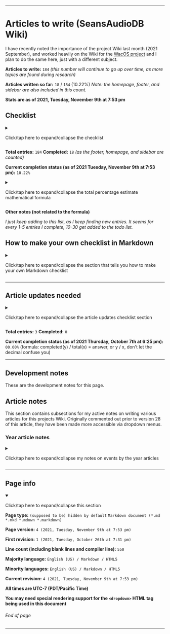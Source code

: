 
***

# Articles to write (SeansAudioDB Wiki)

<!-- TODO ![]() What should the image be? !-->

I have recently noted the importance of the project Wiki last month (2021 September), and worked heavily on the Wiki for the [WacOS project](https://github.com/seanpm2001/WacOS/wiki/) and I plan to do the same here, just with a different subject.

<!-- This project has become a strong Apple Wiki, and it expands outside the scope of just WacOS. Articles should still be based on WacOS when possible, but also contain info on Apple - 2021 Saturday September 18th !-->

**Articles to write:** `184` _(this number will continue to go up over time, as more topics are found during research)_

**Articles written so far:** `18` / `184` (10.22%) _Note: the homepage, footer, and sidebar are also included in this count._

**Stats are as of 2021, Tuesday, November 9th at 7:53 pm**

## Checklist

<details>
	<summary><p>Click/tap here to expand/collapse the checklist</p></summary>

* - [x] Home

* - [x] Footer

* - [x] Sidebar (improvements needed: back link, speed-dial, logo)

* - [x] Project language file info

* - [x] Snapshot version control system

* - [ ] Version history

* - [x] .TODO

* - [x] Audio sections

* - [x] Audio series

* - [x] Desktop.ini

* - [ ] 2018

* - [ ] 2019

* - [ ] 2020

* - [ ] 2021

* - [ ] .TEMPLATE_Year

* - [ ] !Collection_list_of_Templates

* - [ ] !Collection_list_of_Collections

* - [ ] !All_Rules

* - [ ] !Redirects (A page of redirects, such as NaN)

* - [ ] iTunes

* - [ ] Old iPod

* - - [ ] `<Lyrics for various songs>`

* - [ ] OGG

* - [ ] MP3

* - [ ] FLAC

* - [ ] VLC Audio conversion

* - [ ] VLC Audio conversion process

* - [ ] WEBM

* - [ ] MP4

* - [ ] MKV

* - [ ] MIDI

* - [ ] Spotify

* - [ ] Spotify Snap

* - [ ] VLC Media Player

* - [ ] Mozilla Firefox as a media player

* - [x] Why I don't listen to music online

* - [ ] Jewels (MHGames)

* - [ ] AudioDB Goals

* - [ ] Sound effect

* - [ ] Music

* - [ ] Projectless music

* - [ ] EP

* - [ ] OST

* - [ ] VGA

* - [ ] Languages in use

* - [ ] AudioDB HTML Web app

* - [ ] JQuery

* - [ ] Mixed playlist

* - [ ] Bandcamp

* - [ ] Playlist

* - [ ] Single playlist

* - [ ] Album

* - [x] FFmpeg (improvements needed: Logo, repository links, website links, better information)

* - [ ] YouTube-DL

* - [ ] VideoDownloadHelper

* - [ ] Nintendo

* - [ ] Copyright

* - [ ] MEDOS Beta 4

* - [ ] VLC Album creation (and 2021 October 25th)

* - [ ] PNG

* - [ ] JPG

* - [x] AceStream MediaPlayer (VLC ripoff)

* - [x] Why I use VLC Media Player

* - [ ] PulseAudio

* - [ ] Troubleshooting Linux audio problems

* - [x] VLC Features

* - [ ] Skins for VLC

* - [ ] NimbleBit

* - [ ] Valve (company)

* - [ ] GitHub truncation

* - [ ] SVG Video

* - [ ] SLIM audio level I

* - [ ] SLIM audio level II

* - [ ] Tunak Tunak Tun

* - [ ] Godzilab

* - [ ] Anthems

* - [ ] Public domain

* - [ ] Ancient music

* - [ ] Happy music

* - [ ] Music associated with sadness or loss

* - [ ] Y2Mate

* - [ ] DownloadYouTubeMP4

* - [ ] YouTubeMP3

* - [ ] Internet Archive

* - [ ] Daily playlists

* - [ ] Note taking

* - [ ] Mix playlists (conversion)

* - [ ] Car playlists

* - [ ] AIFF

* - [ ] ALAC

* - [ ] OGA

* - [ ] OGV

* - [ ] WMV

* - [ ] HTML5 video

* - [ ] FAQ

* - [ ] Wikipedia

* - [ ] Wikimedia

* - [ ] MP2

* - [ ] M4A

* - [ ] 3GP

* - [ ] TXT

* - [ ] Markdown

* - [ ] Rock (genre)

* - [x] Language list

* - [x] Date

* - [ ] R&B (genre)

* - [ ] Pop (genre)

* - [ ] KPOP (genre)

* - [ ] Eurodance (genre)

* - [ ] Electronic (genre)

* - [ ] Electronica (genre)

* - [ ] Techno (genre)

* - [ ] Difference between electronic, electronica, and techno

* - [ ] Vocals (genre)

* - [ ] Classic (genre)

* - [ ] Piano (genre)

* - [ ] VGA (genre)

* - [ ] Video Game Soundtrack (genre)

* - [ ] Theme song (genre)

* - [ ] Anthem (genre)

* - [ ] Rap (genre)

* - [ ] Funk (genre)

* - [ ] Novelty (genre)

* - [ ] Dirty rap (genre)

* - [ ] Jazz (genre)

* - [ ] Blues (genre)

* - [ ] Dramatic (genre)

* - [ ] Love (genre)

* - [ ] Metal (genre)

* - [ ] Internet Memes (genre)

* - [ ] R&B (Rhythm & Blues) (genre)

* - [ ] Dance (genre)

* - [ ] Sea Shanty (genre)

* - [ ] Indie Pop (genre)

* - [ ] Baroque pop (genre)

* - [ ] American country music (genre)

* - [ ] Afro-punk (genre)

* - [ ] Beach music (genre)

* - [ ] Dance-pop (genre)

* - [ ] Electro-pop (genre)

* - [ ] Bubblegum pop (genre)

* - [ ] Psychadelic pop (genre)

* - [ ] J-Pop (genre)

* - [ ] Nu metal (genre)

* - [ ] Metadata

* - [ ] Soul (genre)

* - [ ] Christian Rap (genre)

* - [ ] Christian Hip Hop (genre)

* - [ ] Hip Hop (genre)

* - [ ] Reggae (Genre)

* - [ ] Trap (genre)

* - [ ] Hardbass (genre)

* - [ ] Earrape (genre)

* - [ ] Bass boosted (genre)

* - [ ] Dirty rap (genre)

* - [ ] Voice clipping (genre)

* - [ ] Team Fortress 2 (genre)

* - [ ] Rockabilly (genre)

* - [ ] Dubstep (genre)

* - [ ] Soca (genre)

* - [ ] Scat (genre)

* - [ ] Comedy (genre)

* - [ ] Halloween (genre)

* - [ ] Caveman music (genre)

* - [ ] Dancehall (genre)

* - [ ] Tropical house (genre)

* - [ ] House (genre)

* - [ ] Instrumental rock (genre)

* - [ ] Latin rock (genre)

* - [ ] Glitch pop (genre)

* - [ ] MIDI (Genre)

* - [ ] Eurobeat (genre)

* - [ ] General (media information)

* - [ ] Metadata Metadata (media information)

* - [ ] Statistics (media information)

* - [ ] Codecs (media information)

* - [ ] Bhangra (genre)

* - [ ] Alternative hip hop (genre)

* - [ ] Ballad (genre)

* - [ ] Swedish folk song (genre)

* - [ ] Austrian folk song (genre)

* - [ ] Mongolian folk song (genre)

* - [ ] Reggae Rock (genre)

* - [ ] Grunge (genre)

* - [ ] Post-grunge (genre)

- [ ] No other entries (nullable)

</details>

**Total entries:** `184` **Completed:** `18` _(as the footer, homepage, and sidebar are counted)_

**Current completion status (as of 2021 Tuesday, November 9th at 7:53 pm):** `10.22%`

<details>
	<summary><p>Click/tap here to expand/collapse the total percentage estimate mathematical formula</p></summary>

**Percent complete calculation formula:** `completed` `y` `/` `total` `x` _=_ `answer`, **or** `y` `/` `x`

( `completed` == `y` | `total` == `x` | `answer` == `sum` )

**Important notes:**

`don't let the decimal confuse you`

`don't divide x by y, instead divide y by x`

`if your calculator puts zeroes before the decimal, that is a normal calculator. Pretend that the number 10-99 comes after the 0, and once it passes 99.99, it goes to 100.00` (I don't know how to explain this better)

</details>

**Other notes (not related to the formula)**

_I just keep adding to this list, as I keep finding new entries. It seems for every 1-5 entries I complete, 10-30 get added to the todo list._

## How to make your own checklist in Markdown

<details>
	<summary><p>Click/tap here to expand/collapse the section that tells you how to make your own Markdown checklist</p></summary>

```markdown
- [ ]
```

is equal to:

- [ ]

```markdown
- [x]
```

is equal to:

- [x]

```markdown
- [ ] Foo

- [x] Bar
```

is equal to:

- [ ] Foo

- [x] Bar

Alternatively, this works:

```markdown
- [ ] Foo
- [x] Bar
```

Note the lack of a blank line between each box. I choose to add the blank line, as some of my markdown viewers (including the one on GitHub in some spots) have problems if I don't separate things with spaces, and will format like this:

```markdown
- [ ] Foo-[x] Bar
```

</details>

***

## Article updates needed

<details>
	<summary><p>Click/tap here to expand/collapse the article updates checklist section</p></summary>

> - [ ] All articles that don't have a article info footer need to be updated

> - [ ] All year articles need lots of info on dates of events

> - [ ] Homepage needs an update to include graphics, improved links, and better info on the Wikis purpose and guidelines.

</details>

**Total entries:** `3` **Completed:** `0`

**Current completion status (as of 2021 Thursday, October 7th at 6:25 pm):** `00.00%` (formula: completed(y) / total(x) = answer, or y / x, don't let the decimal confuse you)

***

## Development notes

These are the development notes for this page.

<!-- ### Revision errors

<details>
	<summary>[Click/tap here to expand the list of revision errors for this page]</p></summary> 

</details> !-->

## Article notes

This section contains subsections for my active notes on writing various articles for this projects Wiki. Originally commented out prior to version 28 of this article, they have been made more accessible via dropdown menus.

### Year article notes

<details>
	<summary><p>Click/tap here to expand/collapse my notes on events by the year articles</p></summary>

#### 2020

Notes need to be added here

#### 2021

Notes need to be added here

</details>

***

## Page info

<details open><summary><p>Click/tap here to expand/collapse this section</p></summary>

**Page type:** `(supposed to be) hidden by default` `Markdown document (*.md *.mkd *.mdown *.markdown)`

**Page version:** `4 (2021, Tuesday, November 9th at 7:53 pm)`

**First revision:** `1 (2021, Tuesday, October 26th at 7:31 pm)`

**Line count (including blank lines and compiler line):** `550`

**Majority language:** `English (US) / Markdown / HTML5`

**Minority languages:** `English (US) / Markdown / HTML5`

**Current revision:** `4 (2021, Tuesday, November 9th at 7:53 pm)`

**All times are UTC-7 (PDT/Pacific Time)**

**You may need special rendering support for the `<dropdown>` HTML tag being used in this document**

</details>

###### End of page

***
